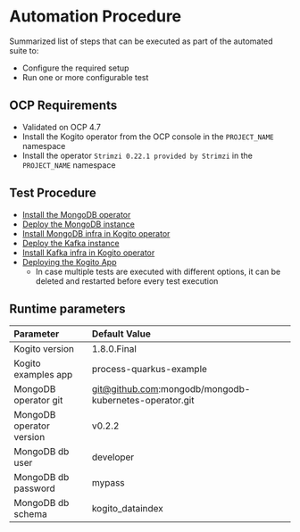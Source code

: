 # Automation Procedure
Summarized list of steps that can be executed as part of the automated suite to:
* Configure the required setup
* Run one or more configurable test

## OCP Requirements
* Validated on OCP 4.7
* Install the Kogito operator from the OCP console in the `PROJECT_NAME` namespace
* Install the operator `Strimzi 0.22.1 provided by Strimzi` in the `PROJECT_NAME` namespace

## Test Procedure
* [Install the MongoDB operator](../deploy#install-the-mongodb-operator)
* [Deploy the MongoDB instance](../deploy#deploy-the-mongodb-instance)
* [Install MongoDB infra in Kogito operator](../deploy#install-mongodb-infra-in-kogito-operator)
* [Deploy the Kafka instance](../deploy#deploy-the-kafka-instance)
* [Install Kafka infra in Kogito operator](../deploy#install-kafka-infra-in-kogito-operator)
* [Deploying the Kogito App](../deploy#deploying-the-kogito-app)
  * In case multiple tests are executed with different options, it can be deleted
  and restarted before every test execution

## Runtime parameters
| Parameter | Default Value |
|:----|:----|
| Kogito version | 1.8.0.Final |
| Kogito examples app | process-quarkus-example |
| MongoDB operator git | git@github.com:mongodb/mongodb-kubernetes-operator.git |
| MongoDB operator version | v0.2.2 |
| MongoDB db user | developer |
| MongoDB db password | mypass |
| MongoDB db schema | kogito_dataindex |

